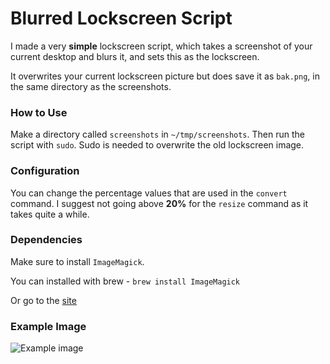 # Blurred Lockscreen Script

I made a very **simple** lockscreen script, which takes a screenshot of your current desktop and blurs it, and sets this as the lockscreen.

It overwrites your current lockscreen picture but does save it as `bak.png`, in the same directory as the screenshots.

### How to Use ###

Make a directory called `screenshots` in `~/tmp/screenshots`. Then run the script with `sudo`. Sudo is needed to overwrite the old lockscreen image.

### Configuration ###

You can change the percentage values that are used in the `convert` command. I suggest not going above **20%** for the `resize` command as it takes quite a while.

### Dependencies ###

Make sure to install `ImageMagick`.

You can installed with brew - `brew install ImageMagick`

Or go to the [site](http://www.imagemagick.org/script/binary-releases.php)

### Example Image ###
![Example image](http://i.imgur.com/87zBEq5.jpg)
